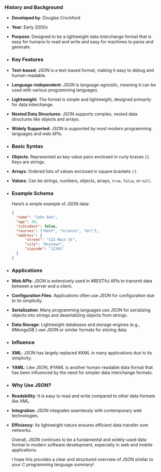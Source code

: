 ### **History and Background**
- **Developed by**: Douglas Crockford
- **Year**: Early 2000s
- **Purpose**: Designed to be a lightweight data interchange format that is easy for humans to read and write and easy for machines to parse and generate.
- ### **Key Features**
- **Text-based**: JSON is a text-based format, making it easy to debug and human-readable.
- **Language-independent**: JSON is language-agnostic, meaning it can be used with various programming languages.
- **Lightweight**: The format is simple and lightweight, designed primarily for data interchange.
- **Nested Data Structures**: JSON supports complex, nested data structures like objects and arrays.
- **Widely Supported**: JSON is supported by most modern programming languages and web APIs.
- ### **Basic Syntax**
- **Objects**: Represented as key-value pairs enclosed in curly braces `{}`. Keys are strings.
- **Arrays**: Ordered lists of values enclosed in square brackets `[]`.
- **Values**: Can be strings, numbers, objects, arrays, `true`, `false`, or `null`.
- ### **Example Schema**
  
  Here’s a simple example of JSON data:
  
  ```json
  {
    "name": "John Doe",
    "age": 30,
    "isStudent": false,
    "courses": ["Math", "Science", "Art"],
    "address": {
        "street": "123 Main St",
        "city": "Anytown",
        "zipcode": "12345"
    }
  }
  ```
- ### **Applications**
- **Web APIs**: JSON is extensively used in #RESTful APIs to transmit data between a server and a client.
- **Configuration Files**: Applications often use JSON for configuration due to its simplicity.
- **Serialization**: Many programming languages use JSON for serializing objects into strings and deserializing objects from strings.
- **Data Storage**: Lightweight databases and storage engines (e.g., #MongoDB ) use JSON or similar formats for storing data.
- ### **Influence**
- **XML**: JSON has largely replaced #XML in many applications due to its simplicity.
- **YAML**: Like JSON, #YAML is another human-readable data format that has been influenced by the need for simpler data interchange formats.
- ### **Why Use JSON?**
- **Readability**: It is easy to read and write compared to other data formats like XML.
- **Integration**: JSON integrates seamlessly with contemporary web technologies.
- **Efficiency**: Its lightweight nature ensures efficient data transfer over networks.
  
  Overall, JSON continues to be a fundamental and widely-used data format in modern software development, especially in web and mobile applications.
  
  I hope this provides a clear and structured overview of JSON similar to your C programming language summary!